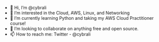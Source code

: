 - 👋 Hi, I’m @cybrali
- 👀 I’m interested in the Cloud, AWS, Linux, and Networking
- 🌱 I’m currently learning Python and taking my AWS Cloud Practitioner course!
- 💞️ I’m looking to collaborate on anything free and open source.
- 📫 How to reach me: Twitter - @cybrali
